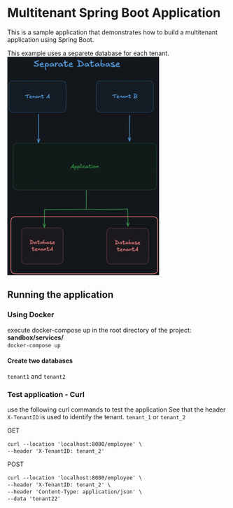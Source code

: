 # Multitenant Spring Boot Application

This is a sample application that demonstrates how to build a multitenant application using Spring Boot.

This example uses a separete database for each tenant.<br/>
<img src="documentation/separate_database.png" alt="separate_database" height="500"/>


## Running the application

### Using Docker
execute docker-compose up in the root directory of the project: **sandbox/services/** <br/>
`docker-compose up`

#### Create two databases
`tenant1` and `tenant2`

### Test application - Curl

use the following curl commands to test the application
See that the header `X-TenantID` is used to identify the tenant. `tenant_1` or `tenant_2`

GET
````
curl --location 'localhost:8080/employee' \
--header 'X-TenantID: tenant_2'
````
POST
````
curl --location 'localhost:8080/employee' \
--header 'X-TenantID: tenant_2' \
--header 'Content-Type: application/json' \
--data 'tenant22'
````


